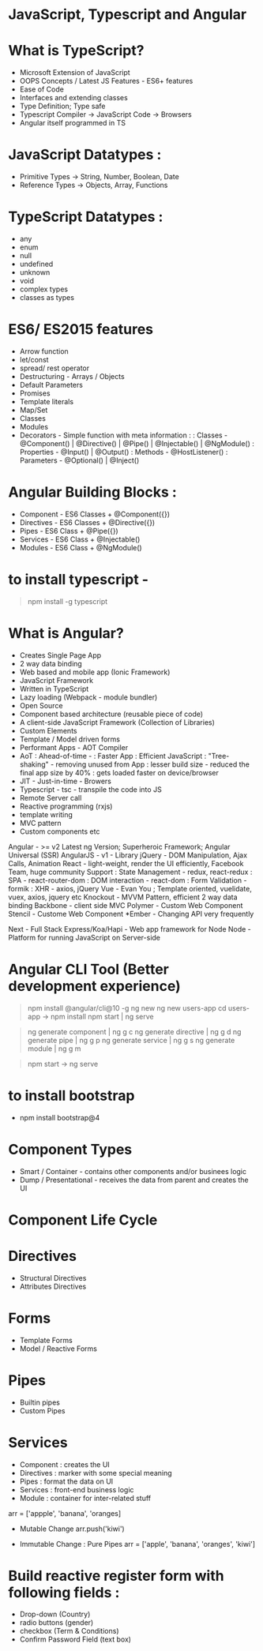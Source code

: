 # JavaScript, Typescript and Angular

# What is TypeScript?
- Microsoft Extension of JavaScript
- OOPS Concepts / Latest JS Features - ES6+ features
- Ease of Code
- Interfaces and extending classes
- Type Definition; Type safe
- Typescript Compiler -> JavaScript Code -> Browsers
- Angular itself programmed in TS

# JavaScript Datatypes :
- Primitive Types -> String, Number, Boolean, Date
- Reference Types -> Objects, Array, Functions

# TypeScript Datatypes :
- any
- enum
- null
- undefined
- unknown
- void
- complex types
- classes as types

# ES6/ ES2015 features
- Arrow function
- let/const 
- spread/ rest operator
- Destructuring - Arrays / Objects
- Default Parameters
- Promises
- Template literals
- Map/Set
- Classes
- Modules
- Decorators - Simple function with meta information :
    : Classes - @Component() | @Directive() | @Pipe() | @Injectable() | @NgModule()
    : Properties - @Input() | @Output()
    : Methods - @HostListener()
    : Parameters - @Optional() | @Inject()

# Angular Building Blocks :
- Component - ES6 Classes + @Component({})
- Directives - ES6 Classes + @Directive({})
- Pipes - ES6 Class + @Pipe({})
- Services - ES6 Class + @Injectable()
- Modules - ES6 Class + @NgModule()

# to install typescript -
> npm install -g typescript


# What is Angular?
- Creates Single Page App
- 2 way data binding
- Web based and mobile app (Ionic Framework)
- JavaScript Framework
- Written in TypeScript
- Lazy loading (Webpack - module bundler)
- Open Source
- Component based architecture (reusable piece of code)
- A client-side JavaScript Framework (Collection of Libraries)
- Custom Elements <product-detail></product-detail>
- Template / Model driven forms
- Performant Apps - AOT Compiler
- AoT : Ahead-of-time - 
    : Faster App
    : Efficient JavaScript
    : "Tree-shaking" - removing unused from App
    : lesser build size - reduced the final app size by 40%
    : gets loaded faster on device/browser
- JIT - Just-in-time - Browers
- Typescript - tsc - transpile the code into JS
- Remote Server call
- Reactive programming (rxjs)
- template writing
- MVC pattern
- Custom components etc



Angular - >= v2 Latest ng Version; Superheroic Framework; Angular Universal (SSR)
AngularJS - v1 - Library
jQuery - DOM Manipulation, Ajax Calls, Animation
React - light-weight, render the UI efficiently, Facebook Team, huge community Support
    : State Management - redux, react-redux
    : SPA - react-router-dom
    : DOM interaction - react-dom
    : Form Validation - formik
    : XHR - axios, jQuery
Vue - Evan You ; Template oriented, vuelidate, vuex, axios, jquery etc
Knockout - MVVM Pattern, efficient 2 way data binding
Backbone - client side MVC
Polymer - Custom Web Component
Stencil - Custome Web Component
*Ember - Changing API very frequently

Next - Full Stack
Express/Koa/Hapi - Web app framework for Node
Node - Platform for running JavaScript on Server-side


# Angular CLI Tool (Better development experience)
> npm install @angular/cli@10 -g
> ng new <project-name>
> ng new users-app
> cd users-app -> npm install
> npm start | ng serve

> ng generate component <name> | ng g c <name>
> ng generate directive <name> | ng g d <name>
> ng generate pipe <name> | ng g p <name>
> ng generate service <name> | ng g s <name>
> ng generate module <name> | ng g m <name>

> npm start -> ng serve

# to install bootstrap
- npm install bootstrap@4 

# Component Types
- Smart / Container - contains other components and/or businees logic
- Dump / Presentational - receives the data from parent and creates the UI

# Component Life Cycle
# Directives
- Structural Directives
- Attributes Directives                         

# Forms
- Template Forms
- Model / Reactive Forms 

# Pipes
- Builtin pipes
- Custom Pipes

# Services


- Component : creates the UI
- Directives : marker with some special meaning
- Pipes : format the data on UI
- Services : front-end business logic
- Module : container for inter-related stuff


arr = ['appple', 'banana', 'oranges]
- Mutable Change
arr.push('kiwi')

- Immutable Change : Pure Pipes
arr = ['apple', 'banana', 'oranges', 'kiwi']

# Build reactive register form with following fields :
- Drop-down (Country)
- radio buttons (gender)
- checkbox (Term & Conditions)
- Confirm Password Field (text box)